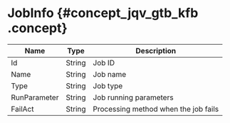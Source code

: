 # JobInfo {#concept_jqv_gtb_kfb .concept}

|Name|Type|Description|
|----|----|-----------|
|Id|String|Job ID|
|Name|String|Job name|
|Type|String|Job type|
|RunParameter|String|Job running parameters|
|FailAct|String|Processing method when the job fails|

